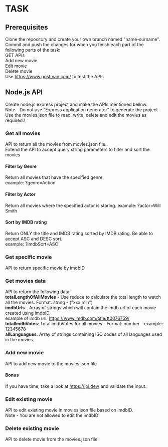 # TASK

## Prerequisites

Clone the repository and create your own branch named "name-surname".\
Commit and push the changes for when you finish each part of the following parts of the task:\
GET APIs\
Add new movie\
Edit movie\
Delete movie\
Use https://www.postman.com/ to test the APIs

## Node.js API

Create node.js express project and make the APIs mentioned bellow.\
Note - Do not use "Express application generator" to generate the project\
Use the movies.json file to read, write, delete and edit the movies as required.\

### Get all movies

API to return all the movies from movies.json file.\
Extend the API to accept query string parameters to filter and sort the movies

#### Filter by Genre

Return all movies that have the specified genre.\
example: ?genre=Action

#### Filter by Actor

Return all movies where the specified actor is staring.
example: ?actor=Will Smith

#### Sort by IMDB rating

Return ONLY the title and IMDB rating sorted by IMDB rating. Be able to accept ASC and DESC sort.\
example: ?imdbSort=ASC

### Get specific movie

API to return specific movie by imdbID

### Get movies data

API to return the following data:\
**totalLengthOfAllMovies** - Use reduce to calculate the total length to watch all the movies. Format: string - ("xxx min")\
**imdbUrls** - Array of strings which will contain the imdb url of each movie created using imdbID.\
example of imdb url: https://www.imdb.com/title/tt0076759/ \
**totalImdbVotes**: Total imdbVotes for all movies - Format: number - example: 12345678\
**allLanguagues**: Array of strings containing ISO codes of all languages used in the movies.

### Add new movie

API to add new movie to the movies.json file

#### Bonus

If you have time, take a look at https://joi.dev/ and validate the input.

### Edit existing movie

API to edit existing movie in movies.json file based on imdbID.\
Note - You are not allowed to edit the imdbID

### Delete existing movie

API to delete movie from the movies.json file
